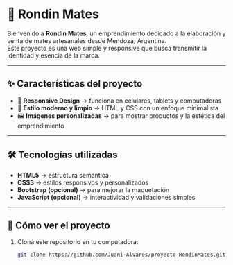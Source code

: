 # 🧉 Rondin Mates

Bienvenido a **Rondin Mates**, un emprendimiento dedicado a la elaboración y venta de mates artesanales desde Mendoza, Argentina.  
Este proyecto es una web simple y responsive que busca transmitir la identidad y esencia de la marca.

---

## ✨ Características del proyecto

- 📱 **Responsive Design** → funciona en celulares, tablets y computadoras  
- 🎨 **Estilo moderno y limpio** → HTML y CSS con un enfoque minimalista  
- 🖼️ **Imágenes personalizadas** → para mostrar productos y la estética del emprendimiento  
---

## 🛠️ Tecnologías utilizadas

- **HTML5** → estructura semántica  
- **CSS3** → estilos responsivos y personalizados  
- **Bootstrap (opcional)** → para mejorar la maquetación  
- **JavaScript (opcional)** → interactividad y validaciones simples  

---

## 🚀 Cómo ver el proyecto

1. Cloná este repositorio en tu computadora:

   ```bash
   git clone https://github.com/Juani-Alvares/proyecto-RondinMates.git
